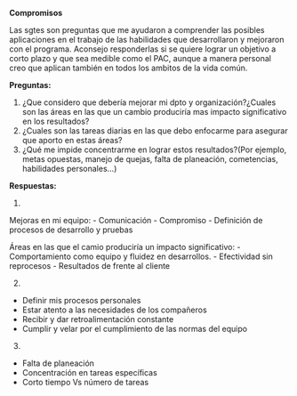 **Compromisos**

Las sgtes son preguntas que me ayudaron a comprender las posibles aplicaciones en el trabajo de las habilidades que desarrollaron y mejoraron con el programa. Aconsejo responderlas si se quiere lograr un objetivo a corto plazo y que sea medible como el PAC, aunque a manera personal creo que aplican también en todos los ambitos de la vida común.

**Preguntas:**

1. ¿Que considero que debería mejorar mi dpto y organización?¿Cuales son las áreas en las que un cambio produciría mas impacto significativo en los resultados?
2. ¿Cuales son las tareas diarias en las que debo enfocarme para asegurar que aporto en estas áreas?
3. ¿Qué me impide concentrarme en lograr estos resultados?(Por ejemplo, metas opuestas, manejo de quejas, falta de planeación, cometencias, habilidades personales...)

**Respuestas:**

1. 
Mejoras en mi equipo: 
	- Comunicación
	- Compromiso
	- Definición de procesos de desarrollo y pruebas

Áreas en las que el camio produciría un impacto significativo:
	- Comportamiento como equipo y fluidez en desarrollos.
	- Efectividad sin reprocesos
	- Resultados de frente al cliente

2. 
- Definir mis procesos personales
- Estar atento a las necesidades de los compañeros
- Recibir y dar retroalimentación constante
- Cumplir y velar por el cumplimiento de las normas del equipo

3.
- Falta de planeación
- Concentración en tareas específicas
- Corto tiempo Vs número de tareas
